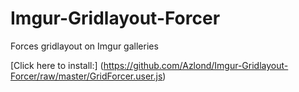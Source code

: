 # Imgur-Gridlayout-Forcer
Forces gridlayout on Imgur galleries

[Click here to install:] (https://github.com/Azlond/Imgur-Gridlayout-Forcer/raw/master/GridForcer.user.js)